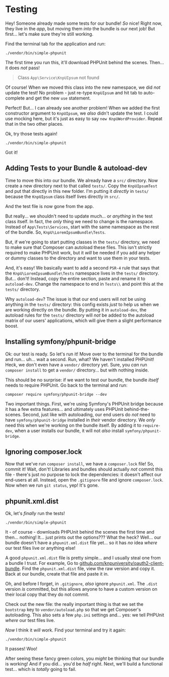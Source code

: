 # Testing

Hey! Someone already made some tests for our bundle! *So* nice! Right now, they live
in the *app*, but moving them *into* the bundle is our next job! But first... let's
make sure they're still working.

Find the terminal tab for the application and run:

```terminal
./vendor/bin/simple-phpunit
```

The first time you run this, it'll download PHPUnit behind the scenes. Then...
it does *not* pass!

> Class `App\Service\KnpUIpsum` not found

Of course! When we moved this class into the new namespace, we did *not* update
the test! No problem - just re-type `KnpUIpsum` and hit tab to auto-complete
and get the new `use` statement.

Perfect! But... I can already see another problem! When we added the first constructor
argument to `KnpUIpsum`, we *also* didn't update the test. I could use mocking here,
but it's just as easy to say `new KnpUWordProvider`. Repeat that in the two other
places.

Ok, try those tests again!

```terminal-silent
./vendor/bin/simple-phpunit
```

Got it!

## Adding Tests to your Bundle & autoload-dev

Time to move this into our bundle. We already have a `src/` directory. Now create
a new directory next to that called `tests/`. Copy the `KnpUIpsumTest` and put that
directly in this new folder. I'm putting it *directly* in `tests/` because the
`KnpUIpsum` class itself lives directly in `src/`.

And the test file is now gone from the app.

But really... we shouldn't need to update much... or *anything* in the test class
itself. In fact, the *only* thing we need to change is the namespace. Instead of
`App\Tests\Services`, start with the same namespace as the rest of the bundle. So,
`KnpU\LoremIpsumBundle\Tests`.

But, if we're going to start putting classes in the `tests/` directory, we need to
make sure that Composer can autoload these files. This isn't strictly required to
make PHPUnit work, but it *will* be needed if you add any helper or dummy classes
to the directory and want to use them in your tests.

And, it's easy! We basically want to add a second `PSR-4` rule that says that
the `KnpU\LoremIpsumBundle\Tests` namespace lives in the `tests/` directory. But...
don't! Instead, copy the entire section, paste and rename it to `autoload-dev`.
Change the namespace to end in `Tests\\` and point this at the `tests/` directory.

Why `autoload-dev`? The issue is that our end users will *not* be using anything
in the `tests/` directory: this config exists *just* to help us when we are working
directly on the bundle. By putting it in `autoload-dev`, the autoload rules for
the `tests/` directory will *not* be added to the autoload matrix of our users'
applications, which will give them a slight performance boost.

## Installing symfony/phpunit-bridge

Ok: our test is ready. So let's run it! Move over to the terminal for the
bundle and run... uh... wait a second. Run, what? We haven't installed PHPUnit!
Heck, we don't even have a `vendor/` directory yet. Sure, you *can* run
`composer install` to get a `vendor/` directory... but with nothing inside.

This should be no surprise: if we want to test our bundle, the bundle *itself*
needs to require PHPUnit. Go back to the terminal and run:

```terminal
composer require symfony/phpunit-bridge --dev
```

Two important things. First, we're using Symfony's PHPUnit bridge because it has
a few extra features... and ultimately uses PHPUnit behind-the-scenes. Second, just
like with autoloading, our end users do *not* need to have `symfony/phpunit-bridge`
installed in *their* vendor directory. We *only* need this when we're working on
the bundle itself. By adding it to `require-dev`, when a user installs our bundle,
it will not *also* install `symfony/phpunit-bridge`.

## Ignoring composer.lock

Now that we've run `composer install`, we have a `composer.lock` file! So, commit
it! Wait, don't! Libraries and bundles should actually *not* commit this file -
there's just no purpose to lock the dependencies: it doesn't affect our end-users
at all. Instead, open the `.gitignore` file and ignore `composer.lock`. Now when
we run `git status`, yep! It's gone.

## phpunit.xml.dist

Ok, let's *finally* run the tests!

```terminal
./vendor/bin/simple-phpunit
```

It - of course - downloads PHPUnit behind the scenes the first time and then...
nothing! It... just prints out the options??? What the heck? Well... our bundle
doesn't have a `phpunit.xml.dist` file yet... so it has *no* idea *where* our
test files live or anything else!

A good `phpunit.xml.dist` file is pretty simple... and I usually steal one from
a bundle I trust. For example, Go to
[github.com/knpuniversity/oauth2-client-bundle](https://github.com/knpuniversity/oauth2-client-bundle).
Find the `phpunit.xml.dist` file, view the raw version and copy it. Back at our
bundle, create that file and paste it in.

Oh, and before I forget, in `.gitignore`, *also* ignore `phpunit.xml`. The `.dist`
version *is* committed, but this allows anyone to have a custom version on their
local copy that they do not commit.

Check out the new file: the really important thing is that we set the `bootstrap`
key to `vendor/autoload.php` so that we get Composer's autoloading. This also sets
a few `php.ini` settings and... yes: we tell PHPUnit *where* our test files live.

*Now* I think it *will* work. Find your terminal and try it again:

```terminal-silent
./vendor/bin/simple-phpunit
```

It passes! Woo!

After seeing these fancy green colors, you *might* be thinking that our bundle
is working! And if you did... you'd be *half* right. Next, we'll build a
functional test... which is *totally* going to fail.
